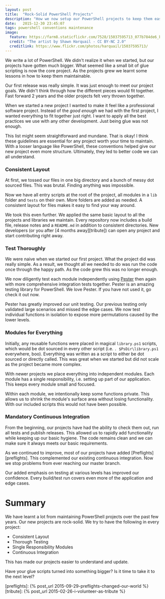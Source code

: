 ```yaml
---
layout: post
title:  "Rock-Solid PowerShell Projects"
description: "How we now setup our PowerShell projects to keep them easy to maintain."
date:   2015-12-30 23:45:07
tags: powershell conventions maintenance
image:
  feature: https://farm8.staticflickr.com/7528/15037595713_077b784de6_b.jpg
  credit: "The artist by Shawn Harquail - CC BY-NC 2.0"
  creditlink: https://www.flickr.com/photos/harquail/15037595713/
---
```


We write a lot of PowerShell. We didn't realize it when we started, but our
projects have gotten much bigger. What seemed like a small bit of glue scripting is now
the core project. As the projects grew we learnt some lessons in how to keep
them maintainable.

Our first release was really simple. It was just enough to meet our project
goals. We didn't think through how the different pieces would fit together. Fast
forward 2 years and the older projects felt very thrown together.

When we started a new project I wanted to make it feel like a professional software
project. Instead of the *good enough* we had with the first project, I wanted
everything to fit together just right. I want to apply all the best practices
we use with any other development. Just being glue was not enough.

This list might seem straightforward and mundane. That is okay! I think these
guidelines are
essential for any project worth your time to maintain. With a looser
language like PowerShell, these conventions helped give our new project even more
structure. Ultimately, they led to better code we can all understand.

### Consistent Layout

At first, we tossed our files in one big
directory and a bunch of messy dot sourced files. This was brutal. Finding
anything was impossible.

Now we have all entry scripts at the root of the project, all modules in a
``lib`` folder and ``tests`` on their own. More folders are added as needed.
A consistent layout for files makes it easy to find your way around.

We took this even further. We applied the same basic layout to all the projects and
libraries we maintain. Every repository now includes a build file, release notes and a ``README.md``
in addition to consistent directories. New developers (or you after [4 months away][tribute]) can
open any project and start contributing right away.

### Test Thoroughly

We were naive when we started our first project. What the
project did was really simple. As a result, we thought all we needed to do was
run the code once through the happy path. As the code grew this was no longer enough.

We now diligently test each module independently using [Pester][pester] then again with more
comprehensive integration tests together. Pester is
an amazing testing library for PowerShell. We love Pester. If you have not used it, go check
it out now.

Pester has greatly improved our unit testing. Our previous testing
only validated large scenarios and missed the edge cases.
We now test individual functions in isolation to expose more permutations
caused by the lower levels.

### Modules for Everything

Initially, any reusable functions were placed in magical ``library.ps1`` scripts, which
would be dot sourced in every other script (i.e. ``. $PsDir\library.ps1`` everywhere, boo). Everything was written as a script to
either be dot sourced or directly called. This was great when we started but
did not scale as the project became more complex.

With newer projects we place everything into independent modules. Each
module has a single responsibility, i.e. setting up
part of our application. This keeps every module small and focused.

Within each module, we intentionally keep some functions private. This allows us
to shrink the module's surface area without losing functionality. With
our included scripts this would not have been possible.

### Mandatory Continuous Integration

From the beginning, our projects
have had the ability to check them out, run all tests and publish releases.
This allowed us to rapidly add functionality while keeping up our basic hygiene. The
code remains clean and we can make sure it always meets our basic requirements.

As we continued to improve, most of our projects have added [Preflights][preflights].
This complemented our existing continuous integration. Now we stop
problems from ever reaching our master branch.

Our added emphasis on testing at various levels has improved our
confidence. Every build/test run covers even more of the application and
edge cases.

Summary
===============================================================================

We have learnt a lot from maintaining PowerShell projects over the past few years.
Our new projects are rock-solid. We try to have the following in every project:

* Consistent Layout
* Thorough Testing
* Single Responsibility Modules
* Continuous Integration

This has made our projects easier to understand and update.

Have your glue scripts turned into something bigger? Is it time to take it to
the next level?

[pester]: https://github.com/pester/Pester
[preflights]: {% post_url 2015-09-29-preflights-changed-our-world %}
[tribute]: {% post_url 2015-02-26-i-volunteer-as-tribute %}
